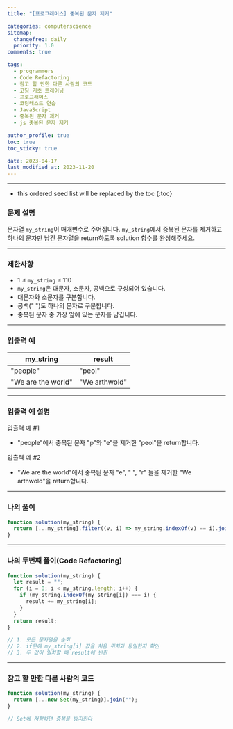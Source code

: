 ```yaml
---
title: "[프로그래머스] 중복된 문자 제거"

categories: computerscience
sitemap:
  changefreq: daily
  priority: 1.0
comments: true

tags:
  - programmers
  - Code Refactoring
  - 참고 할 만한 다른 사람의 코드
  - 코딩 기초 트레이닝
  - 프로그래머스
  - 코딩테스트 연습
  - JavaScript
  - 중복된 문자 제거
  - js 중복된 문자 제거

author_profile: true
toc: true
toc_sticky: true

date: 2023-04-17
last_modified_at: 2023-11-20
---
```


---

<!-- prettier-ignore -->
* this ordered seed list will be replaced by the toc 
{:toc}

### 문제 설명

문자열 `my_string`이 매개변수로 주어집니다. `my_string`에서 중복된 문자를 제거하고 하나의 문자만 남긴 문자열을 return하도록 solution 함수를 완성해주세요.

---

### 제한사항

- 1 ≤ `my_string` ≤ 110
- `my_string`은 대문자, 소문자, 공백으로 구성되어 있습니다.
- 대문자와 소문자를 구분합니다.
- 공백(" ")도 하나의 문자로 구분합니다.
- 중복된 문자 중 가장 앞에 있는 문자를 남깁니다.

---

### 입출력 예

| my_string          | result        |
| ------------------ | ------------- |
| "people"           | "peol"        |
| "We are the world" | "We arthwold" |

---

### 입출력 예 설명

입출력 예 #1

- "people"에서 중복된 문자 "p"와 "e"을 제거한 "peol"을 return합니다.

입출력 예 #2

- "We are the world"에서 중복된 문자 "e", " ", "r" 들을 제거한 "We arthwold"을 return합니다.

---

### 나의 풀이

```jsx
function solution(my_string) {
  return [...my_string].filter((v, i) => my_string.indexOf(v) == i).join("");
}
```

---

### 나의 두번째 풀이(Code Refactoring)

```jsx
function solution(my_string) {
  let result = "";
  for (i = 0; i < my_string.length; i++) {
    if (my_string.indexOf(my_string[i]) === i) {
      result += my_string[i];
    }
  }
  return result;
}

// 1. 모든 문자열을 순회
// 2. if문에 my_string[i] 값을 처음 위치와 동일한지 확인
// 3. 두 값이 일치할 때 result에 반환
```

---

### 참고 할 만한 다른 사람의 코드

```jsx
function solution(my_string) {
  return [...new Set(my_string)].join("");
}

// Set에 저장하면 중복을 방지한다
```
